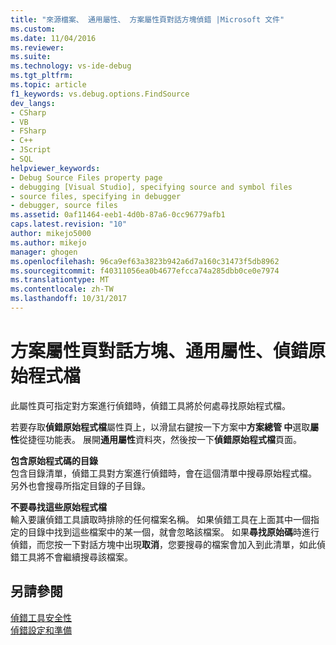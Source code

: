 ```yaml
---
title: "來源檔案、 通用屬性、 方案屬性頁對話方塊偵錯 |Microsoft 文件"
ms.custom: 
ms.date: 11/04/2016
ms.reviewer: 
ms.suite: 
ms.technology: vs-ide-debug
ms.tgt_pltfrm: 
ms.topic: article
f1_keywords: vs.debug.options.FindSource
dev_langs:
- CSharp
- VB
- FSharp
- C++
- JScript
- SQL
helpviewer_keywords:
- Debug Source Files property page
- debugging [Visual Studio], specifying source and symbol files
- source files, specifying in debugger
- debugger, source files
ms.assetid: 0af11464-eeb1-4d0b-87a6-0cc96779afb1
caps.latest.revision: "10"
author: mikejo5000
ms.author: mikejo
manager: ghogen
ms.openlocfilehash: 96ca9ef63a3823b942a6d7a160c31473f5db8962
ms.sourcegitcommit: f40311056ea0b4677efcca74a285dbb0ce0e7974
ms.translationtype: MT
ms.contentlocale: zh-TW
ms.lasthandoff: 10/31/2017
---
```

# <a name="debug-source-files-common-properties-solution-property-pages-dialog-box"></a>方案屬性頁對話方塊、通用屬性、偵錯原始程式檔
此屬性頁可指定對方案進行偵錯時，偵錯工具將於何處尋找原始程式檔。  
  
 若要存取**偵錯原始程式檔**屬性頁上，以滑鼠右鍵按一下方案中**方案總管 中**選取**屬性**從捷徑功能表。 展開**通用屬性**資料夾，然後按一下**偵錯原始程式檔**頁面。  
  
 **包含原始程式碼的目錄**  
 包含目錄清單，偵錯工具對方案進行偵錯時，會在這個清單中搜尋原始程式檔。 另外也會搜尋所指定目錄的子目錄。  
  
 **不要尋找這些原始程式檔**  
 輸入要讓偵錯工具讀取時排除的任何檔案名稱。 如果偵錯工具在上面其中一個指定的目錄中找到這些檔案中的某一個，就會忽略該檔案。 如果**尋找原始碼**時進行偵錯，而您按一下對話方塊中出現**取消**，您要搜尋的檔案會加入到此清單，如此偵錯工具將不會繼續搜尋該檔案。  
  
## <a name="see-also"></a>另請參閱  
 [偵錯工具安全性](../debugger/debugger-security.md)   
 [偵錯設定和準備](../debugger/debugger-settings-and-preparation.md)